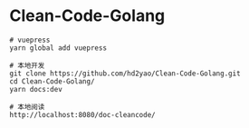 # Clean-Code-Golang

```shell
# vuepress
yarn global add vuepress

# 本地开发
git clone https://github.com/hd2yao/Clean-Code-Golang.git
cd Clean-Code-Golang/
yarn docs:dev

# 本地阅读
http://localhost:8080/doc-cleancode/
```
